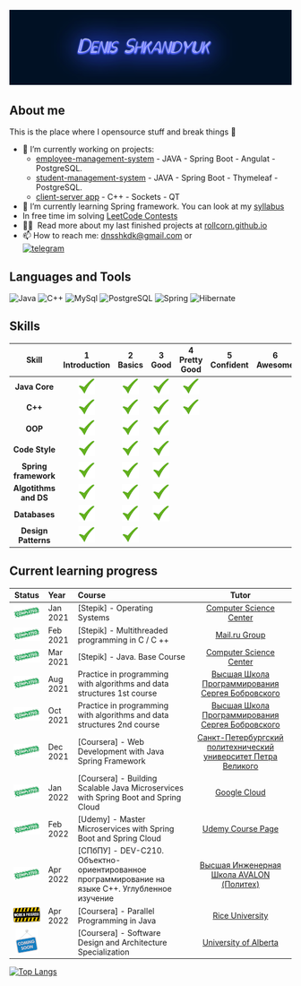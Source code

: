<!--
**Rollcorn/Rollcorn** is a ✨ _special_ ✨ repository because its `README.md` (this file) appears on your GitHub profile.


- ⚡ Fun fact: ...
-->

![Header](https://github.com/Rollcorn/Rollcorn/blob/main/assets/scene.png)

## About me

This is the place where I opensource stuff and break things :rofl:

- 🔭 I’m currently working on projects:
  * [employee-management-system](https://github.com/Rollcorn/employee-management-system) - JAVA - Spring Boot - Angulat - PostgreSQL.
  * [student-management-system](https://github.com/Rollcorn/student-management-system) - JAVA - Spring Boot - Thymeleaf - PostgreSQL.
  * [client-server app](https://github.com/Rollcorn/ServerClientApp) - C++ - Sockets - QT
- 🌱 I’m currently learning Spring framework. You can look at my [syllabus](https://docs.google.com/spreadsheets/d/11FlKZ0HRSQCDVSGVtglLY5rEkbltWyGg5sHI2Axvxrc/edit#gid=0)
- In free time im solving [LeetCode Contests](https://github.com/Rollcorn/Contests/tree/main/LeetCode)
- 👨‍💻 &nbsp;Read more about my last finished projects at [rollcorn.github.io](https://rollcorn.github.io./)
- 📫 How to reach me: dnsshkdk@gmail.com  or  
                      [![telegram](https://img.shields.io/badge/-telegram-090909?style=for-the-badge&logo=Telegram&logoColor=white)](https://t.me/d_shkndk)

## Languages and Tools

![Java](https://img.shields.io/badge/-Java-090909?style=for-the-badge&logo=Java&logoColor=ff9129)
![C++](https://img.shields.io/badge/-C++-090909?style=for-the-badge&logo=C%2b%2b&logoColor=36a8ff)
![MySql](https://img.shields.io/badge/-MySQL-090909?style=for-the-badge&logo=mysql&logoColor=white)
![PostgreSQL](https://img.shields.io/badge/-PostgreSQL-090909?style=for-the-badge&logo=PostgreSQL&logoColor=white)
![Spring](https://img.shields.io/badge/-Spring-090909?style=for-the-badge&logo=Spring&logoColor=36ff70)
![Hibernate](https://img.shields.io/badge/-Hibernate-090909?style=for-the-badge&logo=Hibernate&logoColor=ffca89)

## Skills

[done]: https://github.com/Rollcorn/Rollcorn/blob/main/assets/lildone.png "Done"

|        Skill         | 1<br>Introduction |  2<br>Basics  |   3<br>Good   | 4<br>Pretty Good | 5<br>Confident | 6<br>Awesome |
| :------------------: | :---------------: | :-----------: | :-----------: | :--------------: | :------------: | :----------: |
|    **Java Core**     |   ![done][done]   | ![done][done] | ![done][done] |  ![done][done]   |                |              |
|       **C++**        |   ![done][done]   | ![done][done] | ![done][done] |  ![done][done]   |                |              |
| **OOP**              |   ![done][done]   | ![done][done] | ![done][done] |                  |                |              |
| **Code Style**       |   ![done][done]   | ![done][done] | ![done][done] |                  |                |              |
| **Spring framework** |   ![done][done]   | ![done][done] | ![done][done] |                  |                |              |
| **Algotithms and DS**|  ![done][done]    | ![done][done] | ![done][done] |                  |                |              |
| **Databases**        |   ![done][done]   | ![done][done] | ![done][done] |                  |                |              |
| **Design Patterns** |   ![done][done]    | ![done][done] |               |                  |                |              |

## Current learning progress

[completed]: https://github.com/Rollcorn/Rollcorn/blob/main/assets/lcompleted.png "Completed"
[in progress]: https://github.com/Rollcorn/Rollcorn/blob/main/assets/lilinprogress.png "In Progress"
[soon]: https://github.com/Rollcorn/Rollcorn/blob/main/assets/lcomingsoon.png "Soon"

|           Status            | Year     | Course                                                                              |                                                                          Tutor                                                                           |
| :-------------------------: | :------- | :---------------------------------------------------------------------------------- | :------------------------------------------------------------------------------------------------------------------------------------------------------: |
| ![Completed][completed]   | Jan 2021 | [Stepik] - Operating Systems | [Сomputer Science Center](https://stepik.org/course/1780/info)|
| ![Completed][completed]   | Feb 2021 | [Stepik] - Multithreaded programming in C / C ++| [Mail.ru Group](https://stepik.org/course/149/info) |
| ![Completed][completed]   | Mar 2021 | [Stepik] - Java. Base Course|[Сomputer Science Center](https://stepik.org/course/187/info) |
| ![Completed][completed]   | Aug 2021 | Practice in programming with algorithms and data structures 1st course  | [Высшая Школа Программирования Сергея Бобровского](https://vk.com/lambda_brain)                                    |
| ![Completed][completed]   | Oct 2021 | Practice in programming with algorithms and data structures 2nd course  | [Высшая Школа Программирования Сергея Бобровского](https://vk.com/lambda_brain)                                    |
| ![Completed][completed]   | Dec 2021 | [Coursera] - Web Development with Java Spring Framework                 | [Санкт-Петербургский политехнический университет Петра Великого](https://www.coursera.org/learn/web-development-with-java-spring-framework/home/welcome) |
| ![Completed][completed] | Jan 2022 | [Coursera] - Building Scalable Java Microservices with Spring Boot and Spring Cloud | [Google Cloud](https://www.coursera.org/learn/google-cloud-java-spring/home/welcome)                                  |
| ![Completed][completed] | Feb 2022 | [Udemy] - Master Microservices with Spring Boot and Spring Cloud | [Udemy Course Page](https://www.udemy.com/course/microservices-with-spring-boot-and-spring-cloud/)   
| ![Completed][completed] | Apr 2022 | [СПбПУ] - DEV-C210. Объектно-ориентированное программирование на языке С++. Углубленное изучение| [Высшая Инженерная Школа AVALON (Политех)](https://www.avalon.ru/Courses/Course/DEV-C210-Obektno-orientirovannoe-programmirovanie-na-yazyke-S-Uglublennoe-izuchenie/2519/)                                |
| ![In Progress][in progress] | Apr 2022 | [Coursera] - Parallel Programming in Java| [Rice University](https://www.coursera.org/learn/parallel-programming-in-java/home/welcome)                                |
| ![Soon][soon]        |          | [Coursera] - Software Design and Architecture Specialization            | [University of Alberta](https://www.coursera.org/specializations/software-design-architecture)                              |

[//]: # "Reference links to courses"

[![Top Langs](https://github-readme-stats.vercel.app/api/top-langs/?username=rollcorn)](https://github.com/anuraghazra/github-readme-stats)
